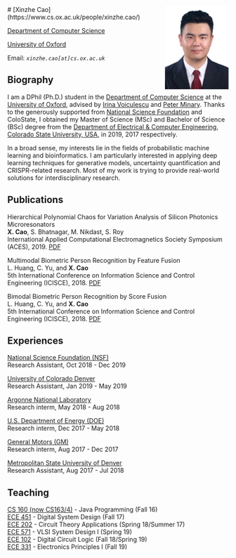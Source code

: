 <img src="https://github.com/thesuperRocky/thesuperRocky.github.io/raw/main/photo.jpg" width = "145" height = "190" alt="pic" align=right />  
# [Xinzhe Cao](https://www.cs.ox.ac.uk/people/xinzhe.cao/) 

[Department of Computer Science](http://www.cs.ox.ac.uk/)

[University of Oxford](https://www.ox.ac.uk/)

Email: *`xinzhe.cao[at]cs.ox.ac.uk`*

## **Biography**
I am a DPhil (Ph.D.) student in the [Department of Computer Science](http://www.cs.ox.ac.uk/) at the [University of Oxford](https://www.ox.ac.uk/), advised by [Irina Voiculescu](https://www.cs.ox.ac.uk/people/irina.voiculescu/) and [Peter Minary](https://www.cs.ox.ac.uk/people/peter.minary/).  Thanks to the generously supported from [National Science Foundation](https://www.nsf.gov/) and ColoState, I obtained my Master of Science (MSc) and Bachelor of Science (BSc) degree from the [Department of Electrical & Computer Engineering](https://www.engr.colostate.edu/ece/), [Colorado State University, USA](https://www.colostate.edu/), in 2019, 2017 respectively. 

In a broad sense, my interests lie in the fields of probabilistic machine learning and bioinformatics. I am particularly interested in applying deep learning techniques for generative models, uncertainty quantification and CRISPR-related research. Most of my work is trying to provide real-world solutions for interdisciplinary research. 

## **Publications**
Hierarchical Polynomial Chaos for Variation Analysis of Silicon Photonics Microresonators
<br> **X. Cao**, S. Bhatnagar, M. Nikdast, S. Roy
<br> International Applied Computational Electromagnetics Society Symposium (ACES), 2019. [PDF](https://ieeexplore.ieee.org/abstract/document/8713135) 

Multimodal Biometric Person Recognition by Feature Fusion
<br> L. Huang, C. Yu, and **X. Cao**
<br> 5th International Conference on Information Science and Control Engineering (ICISCE), 2018. [PDF](https://ieeexplore.ieee.org/document/8612736) 

 Bimodal Biometric Person Recognition by Score Fusion
<br> L. Huang, C. Yu, and **X. Cao** 
<br> 5th International Conference on Information Science and Control Engineering (ICISCE), 2018. [PDF](https://ieeexplore.ieee.org/document/8612723) 
 
## **Experiences** 
[National Science Foundation (NSF)](https://www.nsf.gov/)  
Research Assistant, Oct 2018 - Dec 2019

[University of Colorado Denver](https://www.ucdenver.edu/)  
Research Assistant, Jan 2019 - May 2019

[Argonne National Laboratory](https://www.anl.gov/)  
Research interm, May 2018 - Aug 2018

[U.S. Department of Energy (DOE)](https://www.energy.gov/)  
Research interm, Dec 2017 - May 2018

[General Motors (GM)](https://www.gm.com/)  
Research interm, Aug 2017 - Dec 2017

[Metropolitan State University of Denver](https://www.msudenver.edu/)  
Research Assistant, Aug 2017 - Jul 2018

## **Teaching** 
[CS 160 (now CS163/4)](https://compsci.colostate.edu/courses/) - Java Programming (Fall 16)  
[ECE 451](https://www.engr.colostate.edu/ece/courses/) - Digital System Design (Fall 17)  
[ECE 202](https://www.engr.colostate.edu/ece/courses/) - Circuit Theory Applications (Spring 18/Summer 17)  
[ECE 571](https://www.engr.colostate.edu/ece/courses/) - VLSI System Design I (Spring 19)  
[ECE 102](https://www.engr.colostate.edu/ece/courses/) - Digital Circuit Logic (Fall 18/Spring 19)  
[ECE 331](https://www.engr.colostate.edu/ece/courses/) - Electronics Principles I (Fall 19)  



